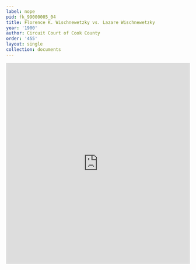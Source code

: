```yaml
---
label: nope
pid: fk_99000005_04
title: Florence K. Wischnewetzky vs. Lazare Wischnewetzky
year: '1900'
author: Circuit Court of Cook County
order: '455'
layout: single
collection: documents
---
```

<iframe src="https://northwestern.app.box.com/embed/s/1wdca5m1rnhzcgo2zrr4lawue72h9gga?sortColumn=date&view=list" width="100%" height="550" frameborder="0" allowfullscreen webkitallowfullscreen msallowfullscreen></iframe>
